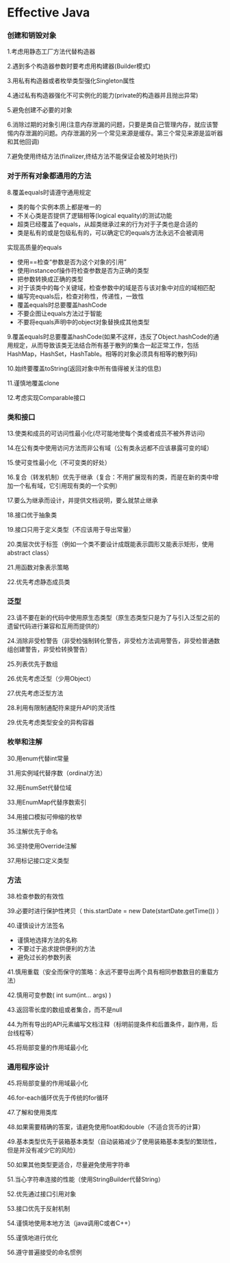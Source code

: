 # Effective Java

### 创建和销毁对象
1.考虑用静态工厂方法代替构造器

2.遇到多个构造器参数时要考虑用构建器(Builder模式)

3.用私有构造器或者枚举类型强化Singleton属性

4.通过私有构造器强化不可实例化的能力(private的构造器并且抛出异常)

5.避免创建不必要的对象

6.消除过期的对象引用(注意内存泄漏的问题，只要是类自己管理内存，就应该警惕内存泄漏的问题。内存泄漏的另一个常见来源是缓存。第三个常见来源是监听器和其他回调)

7.避免使用终结方法(finalizer,终结方法不能保证会被及时地执行)

### 对于所有对象都通用的方法

8.覆盖equals时请遵守通用规定

-   类的每个实例本质上都是唯一的
-   不关心类是否提供了逻辑相等(logical equality)的测试功能
-   超类已经覆盖了equals，从超类继承过来的行为对于子类也是合适的
-   类是私有的或是包级私有的，可以确定它的equals方法永远不会被调用


实现高质量的equals

-   使用==检查“参数是否为这个对象的引用”
-   使用instanceof操作符检查参数是否为正确的类型
-   把参数转换成正确的类型
-   对于该类中的每个关键域，检查参数中的域是否与该对象中对应的域相匹配
-   编写完equals后，检查对称性，传递性，一致性
-   覆盖equals时总要覆盖hashCode
-   不要企图让equals方法过于智能
-   不要将equals声明中的object对象替换成其他类型

9.覆盖equals时总要覆盖hashCode(如果不这样，违反了Object.hashCode的通用规定，从而导致该类无法结合所有基于散列的集合一起正常工作，包括HashMap，HashSet，HashTable。相等的对象必须具有相等的散列码)

10.始终要覆盖toString(返回对象中所有值得被关注的信息)

11.谨慎地覆盖clone

12.考虑实现Comparable接口

### 类和接口

13.使类和成员的可访问性最小化(尽可能地使每个类或者成员不被外界访问)

14.在公有类中使用访问方法而非公有域（公有类永远都不应该暴露可变的域）

15.使可变性最小化（不可变类的好处）

16.复合（转发机制）优先于继承（复合：不用扩展现有的类，而是在新的类中增加一个私有域，它引用现有类的一个实例）

17.要么为继承而设计，并提供文档说明，要么就禁止继承

18.接口优于抽象类

19.接口只用于定义类型（不应该用于导出常量）

20.类层次优于标签（例如一个类不要设计成既能表示圆形又能表示矩形，使用abstract class）

21.用函数对象表示策略

22.优先考虑静态成员类

### 泛型

23.请不要在新的代码中使用原生态类型（原生态类型只是为了与引入泛型之前的遗留代码进行兼容和互用而提供的）

24.消除非受检警告（非受检强制转化警告，非受检方法调用警告，非受检普通数组创建警告，非受检转换警告）

25.列表优先于数组

26.优先考虑泛型（少用Object）

27.优先考虑泛型方法

28.利用有限制通配符来提升API的灵活性

29.优先考虑类型安全的异构容器

### 枚举和注解

30.用enum代替int常量

31.用实例域代替序数（ordinal方法）

32.用EnumSet代替位域

33.用EnumMap代替序数索引

34.用接口模拟可伸缩的枚举

35.注解优先于命名

36.坚持使用Override注解

37.用标记接口定义类型

### 方法

38.检查参数的有效性

39.必要时进行保护性拷贝（  this.startDate = new Date(startDate.getTime())  ）

40.谨慎设计方法签名

-   谨慎地选择方法的名称
-   不要过于追求提供便利的方法
-   避免过长的参数列表

41.慎用重载（安全而保守的策略：永远不要导出两个具有相同参数数目的重载方法）

42.慎用可变参数(   int sum(int... args)  )

43.返回零长度的数组或者集合，而不是null

44.为所有导出的API元素编写文档注释（标明前提条件和后置条件，副作用，后台线程等）

45.将局部变量的作用域最小化

### 通用程序设计

45.将局部变量的作用域最小化

46.for-each循环优先于传统的for循环

47.了解和使用类库

48.如果需要精确的答案，请避免使用float和double（不适合货币的计算）

49.基本类型优先于装箱基本类型（自动装箱减少了使用装箱基本类型的繁琐性，但是并没有减少它的风险）

50.如果其他类型更适合，尽量避免使用字符串

51.当心字符串连接的性能（使用StringBuilder代替String）

52.优先通过接口引用对象

53.接口优先于反射机制

54.谨慎地使用本地方法（java调用C或者C++）

55.谨慎地进行优化

56.遵守普遍接受的命名惯例

